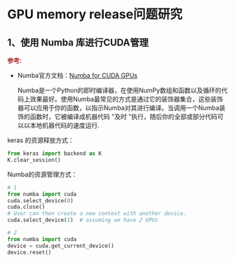 # GPU memory release问题研究



## 1、使用 Numba 库进行CUDA管理

<span style='color:brown'>**参考:**</span>

- Numba官方文档：[Numba for CUDA GPUs](https://numba.pydata.org/numba-doc/latest/cuda/overview.html#programming-model)

  Numba是一个Python的即时编译器，在使用NumPy数组和函数以及循环的代码上效果最好。使用Numba最常见的方式是通过它的装饰器集合，这些装饰器可以应用于你的函数，以指示Numba对其进行编译。当调用一个Numba装饰的函数时，它被编译成机器代码 "及时 "执行，随后你的全部或部分代码可以以本地机器代码的速度运行.

keras 的资源释放方式：

```python
from keras import backend as K
K.clear_session()
```

Numba的资源管理方式：

```python
# 1
from numba import cuda
cuda.select_device(0)
cuda.close()
# User can then create a new context with another device.
cuda.select_device(1)  # assuming we have 2 GPUs
```

```python
# 2
from numba import cuda
device = cuda.get_current_device()
device.reset()
```

































